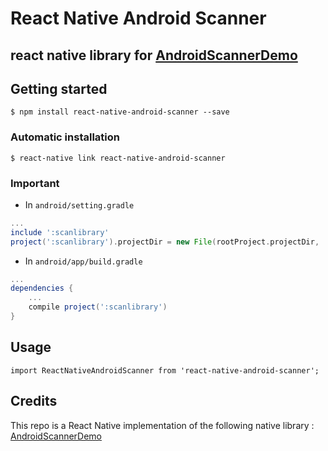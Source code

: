 
# React Native Android Scanner

## react native library for [AndroidScannerDemo](https://github.com/jhansireddy/AndroidScannerDemo) 

## Getting started

`$ npm install react-native-android-scanner --save`

### Automatic installation

`$ react-native link react-native-android-scanner`

### Important

* In `android/setting.gradle`

```gradle
...
include ':scanlibrary'
project(':scanlibrary').projectDir = new File(rootProject.projectDir, '../node_modules/react-native-android-scanner/android/scanlibrary')
```

* In `android/app/build.gradle`

```gradle
...
dependencies {
    ...
    compile project(':scanlibrary')
}
```

## Usage
```
import ReactNativeAndroidScanner from 'react-native-android-scanner';

```
## Credits
This repo is a React Native implementation of the following native library : [AndroidScannerDemo](https://github.com/jhansireddy/AndroidScannerDemo)
  